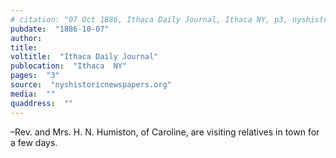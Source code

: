 ```yaml
---
# citation: "07 Oct 1886, Ithaca Daily Journal, Ithaca NY, p3, nyshistoricnewspapers.org."
pubdate:  "1886-10-07"
author: 
title: 
voltitle:  "Ithaca Daily Journal"
publocation:  "Ithaca  NY"
pages:  "3"
source:  "nyshistoricnewspapers.org"
media:  ""
quaddress:  ""
---
```

–Rev. and Mrs. H. N. Humiston, of Caroline, are visiting relatives in town for a few days.

